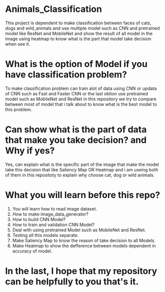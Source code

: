 # Animals_Classification
This project is dependent to make classification between faces of cats, dogs and wild_animals and use multiple model such as
CNN and pretrained model like ResNet and MobileNet and show the result of all model in the image using heatmap to know what is
the part that model take decision when see it.

# What is the option of Model if you have classification problem?
To make classification problem can train alot of data using CNN or updata of CNN such as Fast and Faster CNN or the last obtion
use pretrained model such as MobileNet and ResNet in this repository we try to compare between most of model that i talk about
to know what is the best model to this problem.

# Can show what is the part of data that make you take decision? and Why if yes?
Yes, can explain what is the specific part of the image that make the model take this decision that like Saliency Map OR Heatmap
and i am useing both of them in this repositoty to explain why choose cat, dog or wild animals.

# What you will learn before this repo?
1) You will learn how to read image dataset.
2) How to make image_data_generator?
3) How to build CNN Model?
4) How to train and validation CNN Model?
5) Deal with using pretrained Model such as MobileNet and ResNet.
6) Testing all this models separate.
7) Make Saliency Map to know the reason of take decision to all Models.
8) Make Heatmap to show the defference between models dependent in accuracy of model.

# In the last, I hope that my repository can be helpfully to you that's it.
